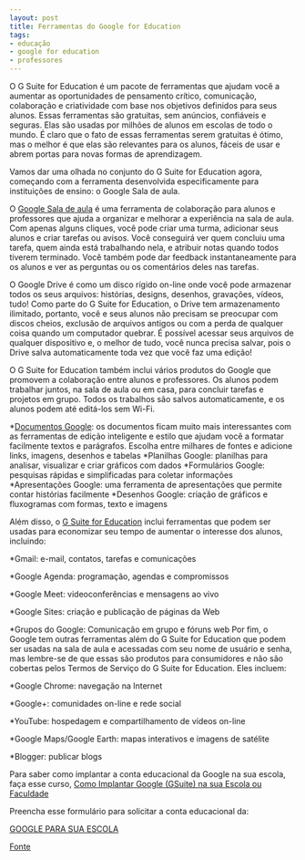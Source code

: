```yaml
---
layout: post
title: Ferramentas do Google for Education
tags:
- educação
- google for education
- professores
---
```

O G Suite for Education é um pacote de ferramentas que ajudam você a aumentar as oportunidades de pensamento crítico, comunicação, colaboração e criatividade com base nos objetivos definidos para seus alunos. Essas ferramentas são gratuitas, sem anúncios, confiáveis e seguras. Elas são usadas por milhões de alunos em escolas de todo o mundo. É claro que o fato de essas ferramentas serem gratuitas é ótimo, mas o melhor é que elas são relevantes para os alunos, fáceis de usar e abrem portas para novas formas de aprendizagem.

Vamos dar uma olhada no conjunto do G Suite for Education agora, começando com a ferramenta desenvolvida especificamente para instituições de ensino: o Google Sala de aula.

O 
[Google Sala de aula](http://classroom.google.com) é uma ferramenta de colaboração para alunos e professores que ajuda a organizar e melhorar a experiência na sala de aula. Com apenas alguns cliques, você pode criar uma turma, adicionar seus alunos e criar tarefas ou avisos. Você conseguirá ver quem concluiu uma tarefa, quem ainda está trabalhando nela, e atribuir notas quando todos tiverem terminado. Você também pode dar feedback instantaneamente para os alunos e ver as perguntas ou os comentários deles nas tarefas.

O Google Drive é como um disco rígido on-line onde você pode armazenar todos os seus arquivos: histórias, designs, desenhos, gravações, vídeos, tudo! Como parte do G Suite for Education, o Drive tem armazenamento ilimitado, portanto, você e seus alunos não precisam se preocupar com discos cheios, exclusão de arquivos antigos ou com a perda de qualquer coisa quando um computador quebrar. É possível acessar seus arquivos de qualquer dispositivo e, o melhor de tudo, você nunca precisa salvar, pois o Drive salva automaticamente toda vez que você faz uma edição!

O G Suite for Education também inclui vários produtos do Google que promovem a colaboração entre alunos e professores. Os alunos podem trabalhar juntos, na sala de aula ou em casa, para concluir tarefas e projetos em grupo. Todos os trabalhos são salvos automaticamente, e os alunos podem até editá-los sem Wi-Fi.

*[Documentos Google](http://docs.google.com): os documentos ficam muito mais interessantes com as ferramentas de edição inteligente e estilo que ajudam você a formatar facilmente textos e parágrafos. Escolha entre milhares de fontes e adicione links, imagens, desenhos e tabelas
*Planilhas Google: planilhas para analisar, visualizar e criar gráficos com dados
*Formulários Google: pesquisas rápidas e simplificadas para coletar informações
*Apresentações Google: uma ferramenta de apresentações que permite contar histórias facilmente
*Desenhos Google: criação de gráficos e fluxogramas com formas, texto e imagens

Além disso, o 
[G Suite for Education](https://edu.google.com/intl/pt-BR/products/productivity-tools/) inclui ferramentas que podem ser usadas para economizar seu tempo de aumentar o interesse dos alunos, incluindo:

*Gmail: e-mail, contatos, tarefas e comunicações

 	
*Google Agenda: programação, agendas e compromissos

 	
*Google Meet: videoconferências e mensagens ao vivo

 	
*Google Sites: criação e publicação de páginas da Web

 	
*Grupos do Google: Comunicação em grupo e fóruns web
Por fim, o Google tem outras ferramentas além do 
G Suite for Education que podem ser usadas na sala de aula e acessadas com seu nome de usuário e senha, mas lembre-se de que essas são produtos para consumidores e não são cobertas pelos Termos de Serviço do G Suite for Education. Eles incluem:

*Google Chrome: navegação na Internet

 	
*Google+: comunidades on-line e rede social

 	
*YouTube: hospedagem e compartilhamento de vídeos on-line

 	
*Google Maps/Google Earth: mapas interativos e imagens de satélite

 	
*Blogger: publicar blogs

Para saber como implantar a conta educacional da Google na sua escola, faça esse curso,
[Como Implantar Google (GSuite) na sua Escola ou Faculdade](https://www.udemy.com/como-implantar-gsuite-na-sua-escola-ou-faculdade/)

Preencha esse formulário para solicitar a conta educacional da:

[GOOGLE PARA SUA ESCOLA](https://www.google.com/a/signup/u/0/?enterprise_product=GOOGLE.EDU&hl=pt-BR#0)


[Fonte](https://edutrainingcenter.withgoogle.com/fundamentals/unit?unit=1&lesson=3)
